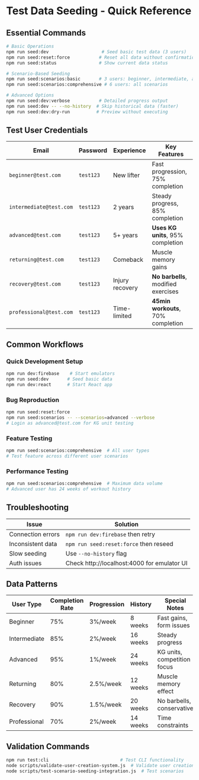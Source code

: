 # Test Data Seeding - Quick Reference

## Essential Commands

```bash
# Basic Operations
npm run seed:dev                    # Seed basic test data (3 users)
npm run seed:reset:force           # Reset all data without confirmation
npm run seed:status                # Show current data status

# Scenario-Based Seeding
npm run seed:scenarios:basic       # 3 users: beginner, intermediate, advanced
npm run seed:scenarios:comprehensive # 6 users: all scenarios

# Advanced Options
npm run seed:dev:verbose           # Detailed progress output
npm run seed:dev -- --no-history  # Skip historical data (faster)
npm run seed:dev:dry-run          # Preview without executing
```

## Test User Credentials

| Email | Password | Experience | Key Features |
|-------|----------|------------|--------------|
| `beginner@test.com` | `test123` | New lifter | Fast progression, 75% completion |
| `intermediate@test.com` | `test123` | 2 years | Steady progress, 85% completion |
| `advanced@test.com` | `test123` | 5+ years | **Uses KG units**, 95% completion |
| `returning@test.com` | `test123` | Comeback | Muscle memory gains |
| `recovery@test.com` | `test123` | Injury recovery | **No barbells**, modified exercises |
| `professional@test.com` | `test123` | Time-limited | **45min workouts**, 70% completion |

## Common Workflows

### Quick Development Setup
```bash
npm run dev:firebase    # Start emulators
npm run seed:dev       # Seed basic data
npm run dev:react      # Start React app
```

### Bug Reproduction
```bash
npm run seed:reset:force
npm run seed:scenarios -- --scenarios=advanced --verbose
# Login as advanced@test.com for KG unit testing
```

### Feature Testing
```bash
npm run seed:scenarios:comprehensive  # All user types
# Test feature across different user scenarios
```

### Performance Testing
```bash
npm run seed:scenarios:comprehensive  # Maximum data volume
# Advanced user has 24 weeks of workout history
```

## Troubleshooting

| Issue | Solution |
|-------|----------|
| Connection errors | `npm run dev:firebase` then retry |
| Inconsistent data | `npm run seed:reset:force` then reseed |
| Slow seeding | Use `--no-history` flag |
| Auth issues | Check http://localhost:4000 for emulator UI |

## Data Patterns

| User Type | Completion Rate | Progression | History | Special Notes |
|-----------|----------------|-------------|---------|---------------|
| Beginner | 75% | 3%/week | 8 weeks | Fast gains, form issues |
| Intermediate | 85% | 2%/week | 16 weeks | Steady progress |
| Advanced | 95% | 1%/week | 24 weeks | KG units, competition focus |
| Returning | 80% | 2.5%/week | 12 weeks | Muscle memory effect |
| Recovery | 90% | 1.5%/week | 20 weeks | No barbells, conservative |
| Professional | 70% | 2%/week | 14 weeks | Time constraints |

## Validation Commands

```bash
npm run test:cli                           # Test CLI functionality
node scripts/validate-user-creation-system.js  # Validate user creation
node scripts/test-scenario-seeding-integration.js  # Test scenarios
```